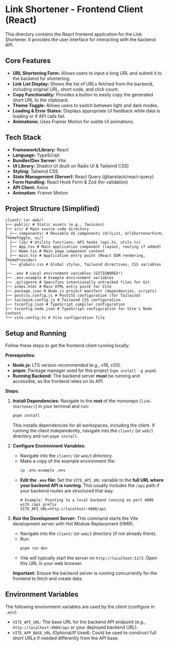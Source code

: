 # Link Shortener - Frontend Client (React)

This directory contains the React frontend application for the Link Shortener. It provides the user interface for interacting with the backend API.

## Core Features

*   **URL Shortening Form:** Allows users to input a long URL and submit it to the backend for shortening.
*   **Link List Display:** Shows the list of URLs fetched from the backend, including original URL, short code, and click count.
*   **Copy Functionality:** Provides a button to easily copy the generated short URL to the clipboard.
*   **Theme Toggle:** Allows users to switch between light and dark modes.
*   **Loading & Error States:** Displays appropriate UI feedback while data is loading or if API calls fail.
*   **Animations:** Uses Framer Motion for subtle UI animations.

## Tech Stack

*   **Framework/Library:** React
*   **Language:** TypeScript
*   **Bundler/Dev Server:** Vite
*   **UI Library:** Shadcn UI (built on Radix UI & Tailwind CSS)
*   **Styling:** Tailwind CSS
*   **State Management (Server):** React Query (@tanstack/react-query)
*   **Form Handling:** React Hook Form & Zod (for validation)
*   **API Client:** Axios
*   **Animation:** Framer Motion

## Project Structure (Simplified)
```
client/ (or web/)
├── public/ # Static assets (e.g., favicons)
├── src/ # Main source code directory
│ ├── components/ # Reusable UI components (UrlList, UrlShortenerForm, ThemeToggle, ui/)
│ ├── lib/ # Utility functions, API hooks (api.ts, utils.ts)
│ ├── App.tsx # Main application component (layout, routing if added)
│ ├── Home.tsx # Main page component content
│ ├── main.tsx # Application entry point (React DOM rendering, ThemeProvider)
│ └── globals.css # Global styles, Tailwind directives, CSS variables
│
├── .env # Local environment variables (GITIGNORED!)
├── .env.example # Example environment variables
├── .gitignore # Specifies intentionally untracked files for Git
├── index.html # Main HTML entry point for Vite
├── package.json # Node.js project manifest (dependencies, scripts)
├── postcss.config.js # PostCSS configuration (for Tailwind)
├── tailwind.config.js # Tailwind CSS configuration
├── tsconfig.json # TypeScript compiler configuration
├── tsconfig.node.json # TypeScript configuration for Vite's Node context
└── vite.config.ts # Vite configuration file
```

## Setup and Running

Follow these steps to get the frontend client running locally:

**Prerequisites:**

*   **Node.js:** LTS version recommended (e.g., v18, v20).
*   **pnpm:** Package manager used for this project (`npm install -g pnpm`).
*   **Running Backend:** The backend server **must** be running and accessible, as the frontend relies on its API.

**Steps:**

1.  **Install Dependencies:**
    Navigate to the **root** of the monorepo (`link-shortener/`) in your terminal and run:
    ```bash
    pnpm install
    ```
    This installs dependencies for all workspaces, including the client. If running the client independently, navigate into the `client/` (or `web/`) directory and run `pnpm install`.

2.  **Configure Environment Variables:**
    *   Navigate into the `client/` (or `web/`) directory.
    *   Make a copy of the example environment file:
        ```bash
        cp .env.example .env
        ```
    *   **Edit the `.env` file:** Set the `VITE_API_URL` variable to the **full URL where your backend API is running**. This usually includes the `/api` path if your backend routes are structured that way.
        ```dotenv
        # Example: Pointing to a local backend running on port 4000 with /api prefix
        VITE_API_URL=http://localhost:4000/api
        ```

3.  **Run the Development Server:**
    This command starts the Vite development server with Hot Module Replacement (HMR).
    *   Navigate into the `client/` (or `web/`) directory (if not already there).
    *   Run:
        ```bash
        pnpm run dev
        ```
    *   Vite will typically start the server on `http://localhost:5173`. Open this URL in your web browser.

    **Important:** Ensure the backend server is running concurrently for the frontend to fetch and create data.

## Environment Variables

The following environment variables are used by the client (configure in `.env`):

*   `VITE_API_URL`: The base URL for the backend API endpoint (e.g., `http://localhost:4000/api` or your deployed backend URL).
*   `VITE_APP_BASE_URL` (Optional/If Used): Could be used to construct full short URLs if needed differently from the API base.